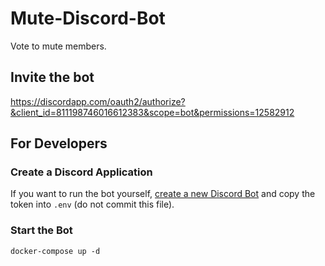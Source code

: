 # Mute-Discord-Bot

Vote to mute members.

## Invite the bot

https://discordapp.com/oauth2/authorize?&client_id=811198746016612383&scope=bot&permissions=12582912

## For Developers

### Create a Discord Application

If you want to run the bot yourself, [create a new Discord Bot](https://discordapp.com/developers/docs/intro#bots-and-apps) and copy the token into  `.env` (do not commit this file).

### Start the Bot

```shell
docker-compose up -d
```
